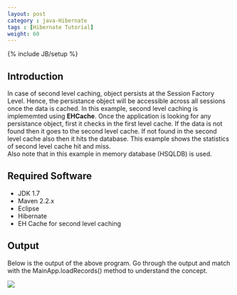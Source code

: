 ```yaml
---
layout: post
category : java-Hibernate
tags : [Hibernate Tutorial]
weight: 60
---
```


{% include JB/setup %}

## Introduction

In case of second level caching, object persists at the Session Factory Level. Hence, the persistance object will be accessible across all sessions once the data is cached. In this example, second level caching is implememted using **EHCache**. Once the application is looking for any persistance object, first it checks in the first level cache. If the data is not found then it goes to the second level cache. If not found in the second level cache also then it hits the database. This example shows the statistics of second level cache hit and miss.  
Also note that in this example in memory database (HSQLDB) is used.

## Required Software

 * JDK 1.7
 * Maven 2.2.x
 * Eclipse
 * Hibernate
 * EH Cache for second level caching
 
## Output

Below is the output of the above program. Go through the output and match with the MainApp.loadRecords() method to understand the concept.

<img src="https://cloud.githubusercontent.com/assets/11231867/8006249/adb3de32-0baf-11e5-99b2-bf8bef6560e4.png"/>
